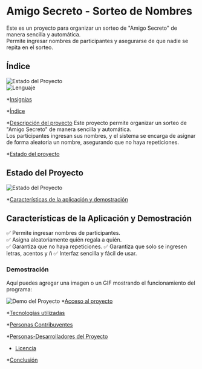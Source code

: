 # Amigo Secreto - Sorteo de Nombres  

Este es un proyecto para organizar un sorteo de "Amigo Secreto" de manera sencilla y automática.  
Permite ingresar nombres de participantes y asegurarse de que nadie se repita en el sorteo.  

## Índice  

![Estado del Proyecto](https://img.shields.io/badge/Estado-Terminado-green)  
![Lenguaje](https://img.shields.io/badge/Lenguaje-JavaScript-yellow)  

*[Insignias](#insignias)

*[Índice](#índice)

*[Descripción del proyecto](#descripción-del-proyecto)
Este proyecto permite organizar un sorteo de "Amigo Secreto" de manera sencilla y automática.  
Los participantes ingresan sus nombres, y el sistema se encarga de asignar de forma aleatoria un nombre, asegurando que no haya repeticiones.  

*[Estado del proyecto](#Estado-del-proyecto)
## Estado del Proyecto  
![Estado del Proyecto](https://img.shields.io/badge/Estado-Terminado-green)

*[Características de la aplicación y demostración](#Características-de-la-aplicación-y-demostración)
## Características de la Aplicación y Demostración  

✅ Permite ingresar nombres de participantes.  
✅ Asigna aleatoriamente quién regala a quién.  
✅ Garantiza que no haya repeticiones.
✅ Garantiza que solo se ingresen letras, acentos y ñ
✅ Interfaz sencilla y fácil de usar.  

### Demostración  
Aquí puedes agregar una imagen o un GIF mostrando el funcionamiento del programa:  

![Demo del Proyecto](URL_DE_LA_IMAGEN_O_GIF) 
*[Acceso al proyecto](#acceso-proyecto)

*[Tecnologías utilizadas](#tecnologías-utilizadas)

*[Personas Contribuyentes](#personas-contribuyentes)

*[Personas-Desarrolladores del Proyecto](#personas-desarrolladores)

* [Licencia](#licencia)

*[Conclusión](#conclusión)
